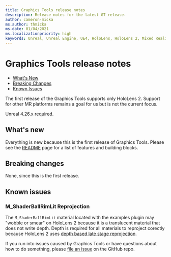 ```yaml
---
title: Graphics Tools release notes
description: Release notes for the latest GT release.
author: cameron-micka
ms.author: thmicka
ms.date: 01/04/2021
ms.localizationpriority: high
keywords: Unreal, Unreal Engine, UE4, HoloLens, HoloLens 2, Mixed Reality, development, MRTK, GT, Graphics Tools, release notes
---
```


# Graphics Tools release notes

- [What's New](#whats-new)
- [Breaking Changes](#breaking-changes)
- [Known Issues](#known-issues)

The first release of the Graphics Tools supports only HoloLens 2. Support for other MR platforms remains a goal for us but is not the current focus.

Unreal 4.26.x required.

## What's new

Everything is new because this is the first release of Graphics Tools. Please see the [README](../README.md#graphics-building-blocks) page for a list of features and building blocks.

## Breaking changes

None, since this is the first release.

## Known issues

### M_ShaderBallRimLit Reprojection

The `M_ShaderBallRimLit` material located with the examples plugin may "wobble or smear" on HoloLens 2 because it is a translucent material that does not write depth. Depth is required for all materials to reproject corectly because HoloLens 2 uses [depth based late stage reprojection](https://docs.microsoft.com/windows/mixed-reality/develop/platform-capabilities-and-apis/hologram-stability#reprojection).

If you run into issues caused by Graphics Tools or have questions about how to do something, please [file an issue](https://github.com/microsoft/MixedReality-GraphicsTools-Unreal/issues/new) on the GitHub repo.
